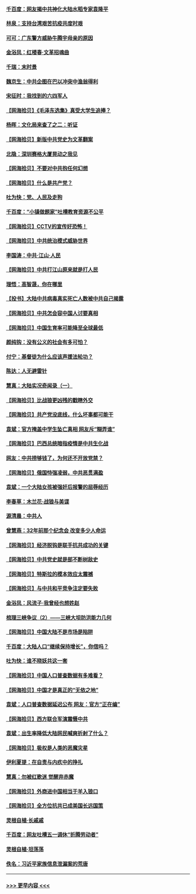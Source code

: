 #### [千百度：网友揭中共神化大陆水稻专家袁隆平](../pages/nsc993/n12971733.md?t=05250302) 
#### [林泉：支持台湾艰苦抗疫共度时艰](../pages/nsc993/n12971350.md?t=05250302) 
#### [可可：广东警方威胁牛腾宇母亲的原因](../pages/nsc993/n12971100.md?t=05250302) 
#### [金浴凤：红楼春·文革招魂曲](../pages/nsc993/n12970354.md?t=05250302) 
#### [千瑞：末时景](../pages/nsc993/n12970337.md?t=05250302) 
#### [魏京生：中共企图在巴以冲突中渔翁得利](../pages/nsc993/n12970286.md?t=05250302) 
#### [宋征时：我找到的六四军人](../pages/nsc993/n12970213.md?t=05250302) 
#### [【网海拾贝】《毛泽东选集》真受大学生追捧？](../pages/nsc993/n12968779.md?t=05250302) 
#### [杨晖：文化局来查了之二：听证](../pages/nsc993/n12966528.md?t=05250302) 
#### [【网海拾贝】新版中共党史为文革翻案](../pages/nsc993/n12967526.md?t=05250302) 
#### [北隐：深圳赛格大厦晃动之我见](../pages/nsc993/n12967393.md?t=05250302) 
#### [【网海拾贝】不要对中共抱任何幻想](../pages/nsc993/n12965222.md?t=05250302) 
#### [【网海拾贝】什么是共产党？](../pages/nsc993/n12962781.md?t=05250302) 
#### [吐为快：党、人民及走狗](../pages/nsc993/n12962747.md?t=05250302) 
#### [千百度：“小镇做题家”吐槽教育资源不公平](../pages/nsc993/n12962705.md?t=05250302) 
#### [【网海拾贝】CCTV的宣传好恐怖！](../pages/nsc993/n12959984.md?t=05250302) 
#### [【网海拾贝】中共统治模式威胁世界](../pages/nsc993/n12957622.md?t=05250302) 
#### [李国涛：中共‧江山‧人民](../pages/nsc993/n12957502.md?t=05250302) 
#### [【网海拾贝】中共打江山原来就是打人民](../pages/nsc993/n12954345.md?t=05250302) 
#### [理悟：高智晟，你在哪里](../pages/nsc993/n12953115.md?t=05250302) 
#### [【投书】大陆中共病毒真实死亡人数被中共自己揭露](../pages/nsc993/n12953050.md?t=05250302) 
#### [【网海拾贝】中共怎会容中国人讨要真相](../pages/nsc993/n12952161.md?t=05250302) 
#### [【网海拾贝】中国生育率可能降至全球最低](../pages/nsc993/n12948793.md?t=05250302) 
#### [颜纯钩：没有公义的社会有多可怕？](../pages/nsc993/n12947626.md?t=05250302) 
#### [付宁：基督徒为什么应该声援法轮功？](../pages/nsc993/n12947233.md?t=05250302) 
#### [陈达：人无避雷针](../pages/nsc993/n12947098.md?t=05250302) 
#### [慧真：大陆实况奇闻录（一）](../pages/nsc993/n12945811.md?t=05250302) 
#### [【网海拾贝】比战狼更凶残的戳瞎外交](../pages/nsc993/n12945717.md?t=05250302) 
#### [【网海拾贝】共产党没底线，什么坏事都可能干](../pages/nsc993/n12942090.md?t=05250302) 
#### [袁斌：官方掩盖中学生坠亡真相 网友斥“糊弄谁”](../pages/nsc993/n12942029.md?t=05250302) 
#### [【网海拾贝】巴西总统暗指疫情是中共生化战](../pages/nsc993/n12938999.md?t=05250302) 
#### [网友：中共捞够钱了，为何还不开放党禁？](../pages/nsc993/n12938952.md?t=05250302) 
#### [【网海拾贝】俄国恃强凌弱，中共恶贯满盈](../pages/nsc993/n12936626.md?t=05250302) 
#### [袁斌：一个大陆女孩被强奸后报警的屈辱经历](../pages/nsc993/n12936547.md?t=05250302) 
#### [李春草：木兰花·战狼与美谍](../pages/nsc993/n12935995.md?t=05250302) 
#### [源清晨：中共人](../pages/nsc993/n12935589.md?t=05250302) 
#### [曾慧燕：32年前那个纪念会 改变多少人命运](../pages/nsc993/n12934233.md?t=05250302) 
#### [【网海拾贝】经济脱钩是联手抗共成功的关键](../pages/nsc993/n12934176.md?t=05250302) 
#### [【网海拾贝】中共党史就是部不断树敌史](../pages/nsc993/n12932844.md?t=05250302) 
#### [【网海拾贝】特斯拉的模本效应太震撼](../pages/nsc993/n12925626.md?t=05250302) 
#### [【网海拾贝】与中共和平竞争注定要失败](../pages/nsc993/n12923326.md?t=05250302) 
#### [金浴凤：风流子‧我曾经也想姓赵](../pages/nsc993/n12920911.md?t=05250302) 
#### [梳理三峡争议（2）——三峡大坝防洪能力几何](../pages/nsc993/n12920173.md?t=05250302) 
#### [【网海拾贝】中国大陆不是市场是陷阱](../pages/nsc993/n12920143.md?t=05250302) 
#### [千百度：大陆人口“继续保持增长”，你信吗？](../pages/nsc993/n12918946.md?t=05250302) 
#### [吐为快：谁不晓妖共这一套](../pages/nsc993/n12918941.md?t=05250302) 
#### [【网海拾贝】中国人口普查数据有多难看？](../pages/nsc993/n12917822.md?t=05250302) 
#### [【网海拾贝】中国才是真正的“无依之地”](../pages/nsc993/n12915845.md?t=05250302) 
#### [袁斌：人口普查数据延迟公布 网友：官方“正在编”](../pages/nsc993/n12915748.md?t=05250302) 
#### [【网海拾贝】西方联合军演震慑中共](../pages/nsc993/n12913466.md?t=05250302) 
#### [袁斌：出生率降低大陆网民喊爽折射了什么？](../pages/nsc993/n12913365.md?t=05250302) 
#### [【网海拾贝】极权是人类的恶魔灾星](../pages/nsc993/n12910697.md?t=05250302) 
#### [伊利夏提：在自责与内疚中的挣扎](../pages/nsc993/n12910493.md?t=05250302) 
#### [慧真：勿被红歌迷 觉醒弃赤魔](../pages/nsc993/n12910485.md?t=05250302) 
#### [【网海拾贝】外商进中国相当于羊入狼口](../pages/nsc993/n12908274.md?t=05250302) 
#### [【网海拾贝】全方位抗共已成美国长远国策](../pages/nsc993/n12906878.md?t=05250302) 
#### [灵根自植‧长戚戚](../pages/nsc993/n12905585.md?t=05250302) 
#### [千百度：网友吐槽五一调休“折腾劳动者”](../pages/nsc993/n12905934.md?t=05250302) 
#### [灵根自植‧坦荡荡](../pages/nsc993/n12905562.md?t=05250302) 
#### [佚名：习近平家族信息泄漏案的荒唐](../pages/nsc993/n12904705.md?t=05250302) 

----
#### [ >>> 更早内容 <<< ](../indexes/nsc993-earlier.md)
